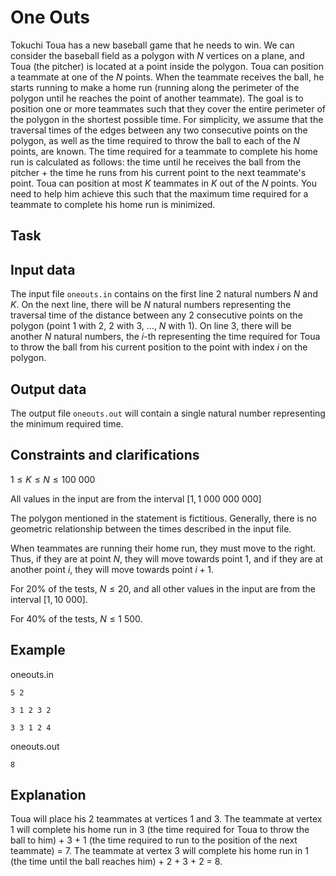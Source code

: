 # One Outs

Tokuchi Toua has a new baseball game that he needs to win. We can consider the baseball field as a polygon with $N$ vertices on a plane, and Toua (the pitcher) is located at a point inside the polygon. Toua can position a teammate at one of the $N$ points. When the teammate receives the ball, he starts running to make a home run (running along the perimeter of the polygon until he reaches the point of another teammate). The goal is to position one or more teammates such that they cover the entire perimeter of the polygon in the shortest possible time. For simplicity, we assume that the traversal times of the edges between any two consecutive points on the polygon, as well as the time required to throw the ball to each of the $N$ points, are known. The time required for a teammate to complete his home run is calculated as follows: the time until he receives the ball from the pitcher + the time he runs from his current point to the next teammate's point. Toua can position at most $K$ teammates in $K$ out of the $N$ points. You need to help him achieve this such that the maximum time required for a teammate to complete his home run is minimized.

## Task

## Input data

The input file `oneouts.in` contains on the first line 2 natural numbers $N$ and $K$. On the next line, there will be $N$ natural numbers representing the traversal time of the distance between any 2 consecutive points on the polygon (point $1$ with $2$, $2$ with $3$, $\ldots$, $N$ with $1$). On line 3, there will be another $N$ natural numbers, the $i$-th representing the time required for Toua to throw the ball from his current position to the point with index $i$ on the polygon.

## Output data

The output file `oneouts.out` will contain a single natural number representing the minimum required time.

## Constraints and clarifications

$1 \leq K \leq N \leq 100\ 000$

All values in the input are from the interval $[1, 1\ 000\ 000\ 000]$

The polygon mentioned in the statement is fictitious. Generally, there is no geometric relationship between the times described in the input file.

When teammates are running their home run, they must move to the right. Thus, if they are at point $N$, they will move towards point $1$, and if they are at another point $i$, they will move towards point $i+1$.

For 20% of the tests, $N \leq 20$, and all other values in the input are from the interval $[1, 10\ 000]$.

For 40% of the tests, $N \leq 1\ 500$.

## Example

oneouts.in

`5 2`

`3 1 2 3 2`

`3 3 1 2 4`

oneouts.out

`8`

## Explanation

Toua will place his 2 teammates at vertices 1 and 3. 
The teammate at vertex 1 will complete his home run in $3$ (the time required for Toua to throw the ball to him) + $3$ + $1$ (the time required to run to the position of the next teammate) = $7$.
The teammate at vertex 3 will complete his home run in $1$ (the time until the ball reaches him) + $2$ + $3$ + $2$ = $8$.